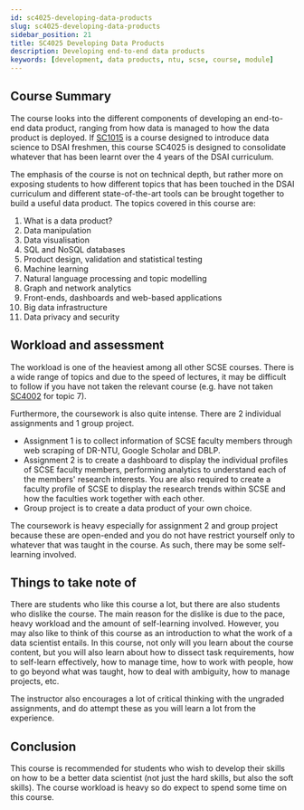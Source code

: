 ```yaml
---
id: sc4025-developing-data-products
slug: sc4025-developing-data-products
sidebar_position: 21
title: SC4025 Developing Data Products
description: Developing end-to-end data products
keywords: [development, data products, ntu, scse, course, module]
---
```


## Course Summary

The course looks into the different components of developing an end-to-end data product, ranging from how data is managed to how the data product is deployed. If [SC1015](../Y1S2/SC1015%20Introduction%20to%20Data%20Science%20and%20AI.md) is a course designed to introduce data science to DSAI freshmen, this course SC4025 is designed to consolidate whatever that has been learnt over the 4 years of the DSAI curriculum.

The emphasis of the course is not on technical depth, but rather more on exposing students to how different topics that has been touched in the DSAI curriculum and different state-of-the-art tools can be brought together to build a useful data product. The topics covered in this course are:

1. What is a data product?
2. Data manipulation
3. Data visualisation
4. SQL and NoSQL databases
5. Product design, validation and statistical testing
6. Machine learning
7. Natural language processing and topic modelling
8. Graph and network analytics
9. Front-ends, dashboards and web-based applications
10. Big data infrastructure
11. Data privacy and security

## Workload and assessment

The workload is one of the heaviest among all other SCSE courses. There is a wide range of topics and due to the speed of lectures, it may be difficult to follow if you have not taken the relevant course (e.g. have not taken [SC4002](../SC4002%20Natural%20Language%20Processing.md) for topic 7).

Furthermore, the coursework is also quite intense. There are 2 individual assignments and 1 group project.

- Assignment 1 is to collect information of SCSE faculty members through web scraping of DR-NTU, Google Scholar and DBLP.
- Assignment 2 is to create a dashboard to display the individual profiles of SCSE faculty members, performing analytics to understand each of the members' research interests. You are also required to create a faculty profile of SCSE to display the research trends within SCSE and how the faculties work together with each other.
- Group project is to create a data product of your own choice.

The coursework is heavy especially for assignment 2 and group project because these are open-ended and you do not have restrict yourself only to whatever that was taught in the course. As such, there may be some self-learning involved.

## Things to take note of

There are students who like this course a lot, but there are also students who dislike the course. The main reason for the dislike is due to the pace, heavy workload and the amount of self-learning involved. However, you may also like to think of this course as an introduction to what the work of a data scientist entails. In this course, not only will you learn about the course content, but you will also learn about how to dissect task requirements, how to self-learn effectively, how to manage time, how to work with people, how to go beyond what was taught, how to deal with ambiguity, how to manage projects, etc.

The instructor also encourages a lot of critical thinking with the ungraded assignments, and do attempt these as you will learn a lot from the experience.

## Conclusion

This course is recommended for students who wish to develop their skills on how to be a better data scientist (not just the hard skills, but also the soft skills). The course workload is heavy so do expect to spend some time on this course.
